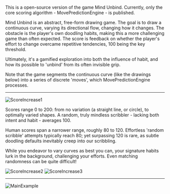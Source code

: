 This is a open-source version of the game Mind Unbind. Currently, only the core scoring algorithm - MovePredictionEngine - is published.

Mind Unbind is an abstract, free-form drawing game. 
The goal is to draw a continuous curve, varying its directional flow, changing how it changes.
The obstacle is the player's own doodling habits, making this a more challenging game than often expected.
The score is feedback on whether the player's effort to change overcame repetitive tendencies, 100 being the key threshold.

Ultimately, it's a gamified exploration into both the influence of habit, and how its possible to 'unbind' from its often invisible grip.

Note that the game segments the continuous curve (like the drawings below) into a series of discrete 'moves', which MovePredictionEngine processes. 

------------
![ScoreIncrease1](https://github.com/user-attachments/assets/aa5b46cd-0d9d-48a6-96d3-51efbf4655ff)


Scores range 0 to 200: from no variation (a straight line, or circle), to optimally varied shapes. A random, truly mindless scribbler - lacking both intent and habit - averages 100.

Human scores span a narrower range, roughly 80 to 120. Effortless 'random scribble' attempts typically reach 80; yet surpassing 120 is rare, as subtle doodling defaults inevitably creep into our scribbling.

While you endeavor to vary curves as best you can, your signature habits lurk in the background, challenging your efforts. Even matching randomness can be quite difficult!

![ScoreIncrease2](https://github.com/user-attachments/assets/bed0a0e4-5b08-43f2-ba53-90da4047fa08)
![ScoreIncrease3](https://github.com/user-attachments/assets/7a4435f9-f874-43e7-9f82-7b1089e2a61c)

------------
![MainExample](https://github.com/user-attachments/assets/8ff407e9-5e4a-4590-84b6-29496ffecd79)



